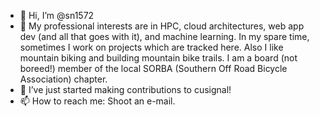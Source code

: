 - 👋 Hi, I’m @sn1572
- 👀 My professional interests are in HPC, cloud architectures, web app dev (and all that goes with it), and machine learning. In my spare time, sometimes I work on projects which are tracked here. Also I like mountain biking and building mountain bike trails. I am a board (not boreed!) member of the local SORBA (Southern Off Road Bicycle Association) chapter.
- 🌱 I’ve just started making contributions to cusignal!
- 📫 How to reach me: Shoot an e-mail.

<!---
sn1572/sn1572 is a ✨ special ✨ repository because its `README.md` (this file) appears on your GitHub profile.
You can click the Preview link to take a look at your changes.
--->
